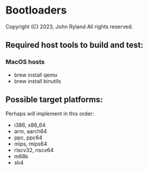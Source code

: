 

# Bootloaders
Copyright (C) 2023, John Ryland
All rights reserved.


## Required host tools to build and test:


### MacOS hosts
 - brew install qemu
 - brew install binutils


## Possible target platforms:

Perhaps will implement in this order:
 - i386,    x86_64
 - arm,     aarch64
 - ppc,     ppc64
 - mips,    mips64
 - riscv32, riscv64
 - m68k
 - sh4


